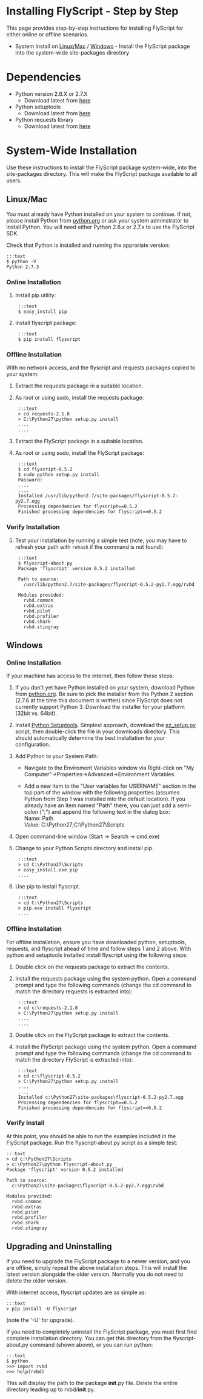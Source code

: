 Installing FlyScript - Step by Step
===================================

This page provides step-by-step instructions for installing FlyScript for either
online or offline scenarios.

* System Install on [Linux/Mac](#installsys-linuxmac) / 
  [Windows](#installsys-win) - Install the FlyScript package 
  into the system-wide site-packages directory

Dependencies
============

* Python version 2.6.X or 2.7.X
    * Download latest from [here](http://python.org/download/)
* Python setuptools
    * Download latest from [here](https://pypi.python.org/pypi/setuptools)
* Python requests library
    * Download latest from [here](https://pypi.python.org/pypi/requests)


System-Wide Installation 
========================

Use these instructions to install the FlyScript package system-wide, into the site-packages
directory.  This will make the FlyScript package available to all users. 

<a id="installsys-linuxmac"></a>

Linux/Mac
---------

You must already have Python installed on your system to continue.
If not, please install Python from [python.org](http://www.python.org/getit/)
or ask your system adminstrator to install Python.  You will need
either Python 2.6.x or 2.7.x to use the FlyScript SDK.

Check that Python is installed and running the approriate version:

    :::text
    $ python -V
    Python 2.7.3

### Online Installation

1. Install pip utility:

        :::text
        $ easy_install pip

2. Install flyscript package:

        :::text
        $ pip install flyscript


### Offline Installation
With no network access, and the flyscript and requests packages 
copied to your system:

1. Extract the requests package in a suitable location.

2. As root or using sudo, install the requests package:

        :::text
        > cd requests-2.1.0
        > C:\Python27\python setup.py install
        ....
        ....

3. Extract the FlyScript package in a suitable location.

4. As root or using sudo, install the FlyScript package:

        :::text
        $ cd flyscript-0.5.2
        $ sudo python setup.py install
        Password:
        ....
        ....
        Installed /usr/lib/python2.7/site-packages/flyscript-0.5.2-py2.7.egg
        Processing dependencies for flyscript==0.5.2
        Finished processing dependencies for flyscript==0.5.2


### Verify Installation

5. Test your installation by running a simple test (note, you may have to refresh
   your path with `rehash` if the command is not found):

        :::text
        $ flyscript-about.py
        Package 'flyscript' version 0.5.2 installed

        Path to source:
          /usr/lib/python2.7/site-packages/flyscript-0.5.2-py2.7.egg/rvbd

        Modules provided:
          rvbd.common
          rvbd.extras
          rvbd.pilot
          rvbd.profiler
          rvbd.shark
          rvbd.stingray

<a id="installsys-win"></a>

Windows
-------

### Online Installation
If your machine has access to the internet, then follow these steps:

1. If you don't yet have Python installed on your system, download
   Python from [python.org](http://www.python.org/getit/).  Be sure to pick the
   installer from the Python 2 section (2.7.6 at the time this
   document is written) since FlyScript does not currently support
   Python 3.  Download the installer for your platform (32bit
   vs. 64bit).

2. Install [Python Setuptools](https://pypi.python.org/pypi/setuptools).  Simplest
   approach, download the [ez_setup.py](http://peak.telecommunity.com/dist/ez_setup.py)
   script, then double-click the file in your downloads directory.  This should
   automatically determine the best installation for your configuration.

3. Add Python to your System Path:

    * Navigate to the Enviroment Variables window via
      Right-click on "My Computer"->Properties->Advanced->Environment Variables.

    * Add a new item to the "User variables for USERNAME" section in the top part of 
      the window with the following properties (assumes Python from Step 1 was
      installed into the default location).  If you already have an item named "Path"
      there, you can just add a semi-colon (";") and append the following text in the
      dialog box: <br>
      Name: Path <br>
      Value: C:\Python27;C:\Python27\Scripts<br>

4. Open command-line window (Start -> Search -> cmd.exe)

5. Change to your Python Scripts directory and install pip.

        :::text
        > cd C:\Python27\Scripts
        > easy_install.exe pip
        ....

6. Use pip to install flyscript.

        :::text
        > cd C:\Python27\Scripts
        > pip.exe install flyscript
        ....

### Offline Installation
For offline installation, ensure you have downloaded python, setuptools, requests, 
and flyscript ahead of time and follow steps 1 and 2 above.  With python and setuptools
installed install flyscript using the following steps:

1. Double click on the requests package to extract the contents.

2. Install the requests package using the system python.  Open a
   command prompt and type the following commands (change the cd command
   to match the directory requests is extracted into):

        :::text
        > cd c:\requests-2.1.0
        > C:\Python27\python setup.py install
        ....
        ....

3. Double click on the FlyScript package to extract the contents.

4. Install the FlyScript package using the system python.  Open a
   command prompt and type the following commands (change the cd command
   to match the directory FlyScript is extracted into):

        :::text
        > cd c:\flyscript-0.5.2
        > C:\Python27\python setup.py install
        ....
        ....
        Installed c:\Python27\site-packages\flyscript-0.5.2-py2.7.egg
        Processing dependencies for flyscript==0.5.2
        Finished processing dependencies for flyscript==0.5.2


### Verify Install
At this point, you should be able to run the examples included in
the FlyScript package.  Run the flyscript-about.py script as a simple test:

    :::text
    > cd c:\Python27\Scripts
    > c:\Python27\python flyscript-about.py
    Package 'flyscript' version 0.5.2 installed

    Path to source:
      c:\Python27\site-packages\flyscript-0.5.2-py2.7.egg\rvbd

    Modules provided:
      rvbd.common
      rvbd.extras
      rvbd.pilot
      rvbd.profiler
      rvbd.shark
      rvbd.stingray


Upgrading and Uninstalling
--------------------------

If you need to upgrade the FlyScript package to a newer version, and you are
offline, simply repeat the above installation steps.  This will install the
latest version alongside the older version.  Normally you do not need to delete
the older version.

With internet access, flyscript updates are as simple as:

    :::text
    > pip install -U flyscript

(note the '-U' for upgrade).

If you need to completely uninstall the FlyScript package, you must first find
complete installation directory.  You can get this directory from the flyscript-about.py
command (shown above), or you can run python:

    :::text
    $ python
    >>> import rvbd
    >>> help(rvbd)

This will display the path to the package __init__.py file.  Delete the entire directory 
leading up to rvbd/__init__.py.

